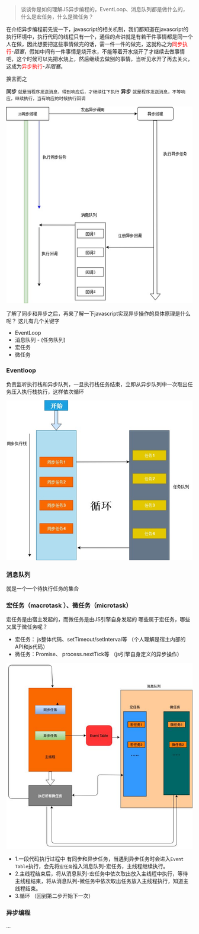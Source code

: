 > 谈谈你是如何理解JS异步编程的，EventLoop、消息队列都是做什么的，什么是宏任务，什么是微任务？

在介绍异步编程前先说一下，javascript的相关机制，我们都知道在javascript的执行环境中，执行代码的线程只有一个，通俗的点讲就是有若干件事情都是同一个人在做，因此想要把这些事情做完的话，需一件一件的做完，这就称之为<font color=red>同步执行</font>-*阻塞*，假如中间有一件事情是烧开水，不能等着开水烧开了才继续去做事情吧，这个时候可以先把水烧上，然后继续去做别的事情，当听见水开了再去关火，这成为<font color=red>异步执行</font>-*非阻塞*。

换言而之

**同步** `就是当程序发送消息，得到响应后，才继续往下执行`
**异步** `就是程序发送消息，不等响应，继续执行，当有响应的时候执行回调`

![async-pic](./异步执行流程图.jpg)

了解了同步和异步之后，再来了解一下javascript实现异步操作的具体原理是什么呢？
这儿有几个关键字
- EventLoop
- 消息队列 - (任务队列)
- 宏任务
- 微任务

### Eventloop 
负责监听执行栈和异步队列，一旦执行栈任务结束，立即从异步队列中一次取出任务压入执行栈执行，这样依次循环

![eventloop](./eventloop.jpg)

### 消息队列
就是一个一个待执行任务的集合
### 宏任务（macrotask ）、微任务（microtask）
宏任务是由宿主发起的，而微任务是由JS引擎自身发起的
哪些属于宏任务，哪些又属于微任务呢？
- 宏任务： js整体代码、setTimeout/setInterval等 （个人理解是宿主内部的API和js代码）
- 微任务：Promise、 process.nextTick等 （js引擎自身定义的异步操作）

![eventloop1](./eventloop1.jpg)

- 1.一段代码执行过程中 有同步和异步任务，当遇到异步任务时会进入`Event Table`执行，会先将`宏任务`推入消息队列-宏任务，主线程继续执行。
- 2.主线程结束后，将从消息队列-宏任务中依次取出放入主线程中执行，等待主线程结束，将从消息队列-微任务中依次取出任务放入主线程执行，知道主线程结束。
- 3.循环 （回到第二步开始下一次）
### 异步编程
...

